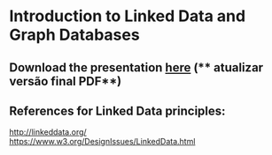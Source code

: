 # Introduction to Linked Data and Graph Databases

## Download the presentation [here](https://github.com/liviaruback/intro_linkeddata/raw/master/intro_linked_data.pdf)  (** atualizar versão final PDF**)

## References for Linked Data principles:
http://linkeddata.org/ <br>
https://www.w3.org/DesignIssues/LinkedData.html
